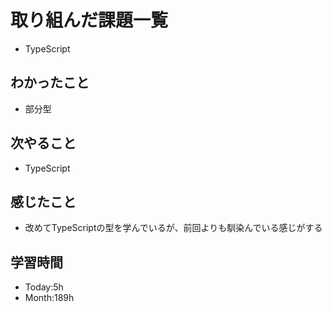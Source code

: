 # 取り組んだ課題一覧
- TypeScript
## わかったこと
- 部分型
## 次やること
- TypeScript
## 感じたこと
- 改めてTypeScriptの型を学んでいるが、前回よりも馴染んでいる感じがする
## 学習時間
- Today:5h
- Month:189h
